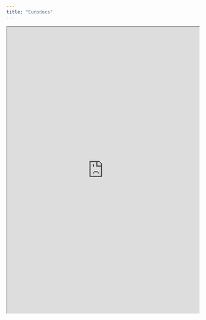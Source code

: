 ```yaml
---
title: "Eurodocs"
---
```



<iframe height="750" width="100%" src="https://ewelton.github.io/ktest/wiki.html#Eurodocs"></iframe>
